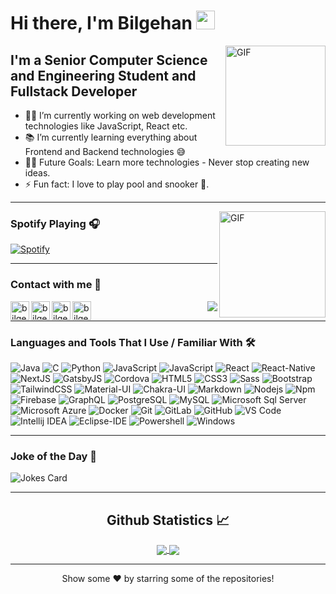 # Hi there, I'm Bilgehan <img width="30px" src="https://media.tenor.com/images/3b388fe03da271d2674faf85eb7c3fcd/tenor.gif" />

<img align="right" alt="GIF" height="160px" src="https://media.giphy.com/media/du3J3cXyzhj75IOgvA/giphy.gif" />

## I'm a Senior Computer Science and Engineering Student and Fullstack Developer

- 👨‍💻 I’m currently working on web development technologies like JavaScript, React etc.
- 📚 I’m currently learning everything about Frontend and Backend technologies 😅
- 💪🏼 Future Goals: Learn more technologies - Never stop creating new ideas.
- ⚡ Fun fact: I love to play pool and snooker 🎱.

---

<img align="right" alt="GIF" height="170px" src="https://media.giphy.com/media/J5B1Y8QZnzXXbLQIBu/giphy.gif" />

### Spotify Playing 🎧

[![Spotify](https://novatorem.bgstatic.vercel.app/api/spotify)](https://open.spotify.com/user/11153360645)

---

### Contact with me 📝

<img align="right" src="http://estruyf-github.azurewebsites.net/api/VisitorHit?user=Bgstatic&repo=Bgstatic&countColorcountColor&countColor=%237B1E7B" />

[<img align="left" alt="bilgehangecici.site" height="30px" src="https://www.flaticon.com/svg/static/icons/svg/2996/2996826.svg" />][website]
[<img align="left" alt="bilgehangecici | LinkedIn" height="30px" src="https://www.flaticon.com/svg/static/icons/svg/725/725337.svg"/>][linkedin]
[<img align="left" alt="bilgehangecici | Instagram" height="30px" src="https://image.flaticon.com/icons/svg/725/725278.svg" />][instagram]
[<img align="left" alt="bilgehangecici | Spotify" height="30px" src="https://www.flaticon.com/svg/static/icons/svg/725/725281.svg" />][Spotify]

<br />

---

### Languages and Tools That I Use / Familiar With 🛠 

![Java](http://img.shields.io/badge/-Java-5B4638?style=flat-square&logo=java&logoColor=ffffff&style=flat-square)
![C](http://img.shields.io/badge/-C-A8B9CC?style=flat-square&logo=c&logoColor=ffffff&style=flat-square)
![Python](http://img.shields.io/badge/-Python-3776AB?style=flat-square&logo=python&logoColor=ffffff&style=flat-square)
![JavaScript](https://img.shields.io/badge/JavaScript-yellow?style=flat-square&logo=javascript&logoColor=white&style=flat-square)
![JavaScript](https://img.shields.io/badge/TypeScript-blue?style=flat-square&logo=typescript&logoColor=white&style=flat-square)
![React](https://img.shields.io/badge/-React-61DAFB?style=flat-square&logo=react&logoColor=ffffff&style=flat-square)
![React-Native](https://img.shields.io/badge/-React%E2%80%93Native-61DAFB?style=flat-square&logo=react&logoColor=ffffff&style=flat-square)
![NextJS](https://img.shields.io/badge/-NextJS-000000?style=flat-square&logo=next.js&logoColor=ffffff&style=flat-square)
![GatsbyJS](https://img.shields.io/badge/-GatsbyJS-663399?style=flat-square&logo=gatsby&logoColor=ffffff&style=flat-square)
![Cordova](https://img.shields.io/badge/-Cordova-A8B9CC?style=flat-square&logo=apache-cordova&logoColor=ffffff&style=flat-square)
![HTML5](https://img.shields.io/badge/HTML5-chocolate?style=flat-square&logo=html5&logoColor=white&style=flat-square)
![CSS3](https://img.shields.io/badge/-CSS3-%231572B6?style=flat-square&logo=css3&style=flat-square)
![Sass](https://img.shields.io/badge/-Sass-%23CC6699?style=flat-square&logo=sass&logoColor=ffffff&style=flat-square)
![Bootstrap](https://img.shields.io/badge/-Bootstrap-563D7C?style=flat-square&logo=Bootstrap&logoColor=ffffff&style=flat-square)
![TailwindCSS](https://img.shields.io/badge/-Tailwind%20CSS-38B2AC?style=flat-square&logo=tailwind-css&logoColor=ffffff&style=flat-square)
![Material-UI](https://img.shields.io/badge/-Material%E2%80%93UI-0081CB?style=flat-square&logo=material-ui&style=flat-square)
![Chakra-UI](https://img.shields.io/badge/-Chakra%E2%80%93UI-319795?style=flat-square&logo=chakra-ui&logoColor=ffffff&style=flat-square)
![Markdown](https://img.shields.io/badge/-Markdown-000000?style=flat-square&logo=markdown&style=flat-square)
![Nodejs](https://img.shields.io/badge/-Node.js-339933?style=flat-square&logo=node.js&logoColor=ffffff&style=flat-square)
![Npm](https://img.shields.io/badge/-npm-CB3837?style=flat-square&logo=npm&style=flat-square)
![Firebase](https://img.shields.io/badge/-Firebase-FFCA28?style=flat-square&logo=firebase&logoColor=ffffff&style=flat-square)
![GraphQL](https://img.shields.io/badge/-GraphQL-E434AA?style=flat-square&logo=graphql&logoColor=ffffff&style=flat-square)
![PostgreSQL](https://img.shields.io/badge/-PostgreSQL-4169E1?style=flat-square&logo=postgresql&logoColor=ffffff&style=flat-square)
![MySQL](https://img.shields.io/badge/-MySQL-4479A1?style=flat-square&logo=mysql&logoColor=ffffff&style=flat-square)
![Microsoft Sql Server](https://img.shields.io/badge/-Microsoft%20Sql%20Server-CC2927?style=flat-square&logo=microsoft-sql-server&logoColor=ffffff&style=flat-square)
![Microsoft Azure](https://img.shields.io/badge/-Microsoft%20Azure-0089D6?style=flat-square&logo=microsoft-azure&logoColor=ffffff&style=flat-square)
![Docker](https://img.shields.io/badge/-Docker-2496ED?style=flat-square&logo=docker&logoColor=ffffff&style=flat-square)
![Git](https://img.shields.io/badge/-Git-%23F05032?style=flat-square&logo=git&logoColor=%23ffffff&style=flat-square)
![GitLab](https://img.shields.io/badge/-GitLab-FCA121?style=flat-square&logo=gitlab&style=flat-square)
![GitHub](https://img.shields.io/badge/-GitHub-181717?style=flat-square&logo=github&style=flat-square)
![VS Code](http://img.shields.io/badge/-VS%20Code-007ACC?style=flat-square&logo=visual-studio-code&logoColor=ffffff&style=flat-square)
![Intellij IDEA](http://img.shields.io/badge/-Intellij%20IDEA-000000?style=flat-square&logo=intellij-idea&logoColor=ffffff&style=flat-square)
![Eclipse-IDE](http://img.shields.io/badge/-Eclipse-2C2255?style=flat-square&logo=eclipse&logoColor=ffffff&style=flat-square)
![Powershell](http://img.shields.io/badge/-Powershell-5391FE?style=flat-square&logo=powershell&logoColor=ffffff&style=flat-square)
![Windows](http://img.shields.io/badge/-Windows-0078D6?style=flat-square&logo=windows&logoColor=ffffff&style=flat-square)

---

### Joke of the Day 🤡
<!-- Markdown -->
![Jokes Card](https://readme-jokes.vercel.app/api)

---

  <h2 align="center"> Github Statistics 📈 </h2>
  
  <div align="center"> 
     <a href="">
      <img align="center" src="https://github-readme-stats-sigma-five.vercel.app/api?username=bilgehangecici&show_icons=true&count_private=true&theme=react&line_height=40" />
    </a>
    <a href="">
      <img align="center" src="https://github-readme-stats.vercel.app/api/top-langs/?username=bilgehangecici&theme=react&exclude_repo=bilgehangecici.site"/>
    </a>
</div

<br>

---

<p align="center">
Show some ❤️ by starring some of the repositories!
</p>

[website]: https://bilgehangecici.dev
[instagram]: https://www.instagram.com/bilgehangecici
[linkedin]: https://www.linkedin.com/in/bilgehan-geçici-8b368614a/
[Spotify]: https://open.spotify.com/user/11153360645


